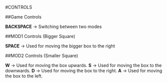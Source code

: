 

#CONTROLS

  ##Game Controls

   **BACKSPACE** -> Switching between two modes
   
  ##MOD1 Controls (Bigger Square)
   
   **SPACE** -> Used for moving the bigger box to the right
   
  ##MOD2 Controls (Smaller Square)
   
   **W** -> Used for moving the box upwards.
   **S** -> Used for moving the box to the downwards.
   **D** -> Used for moving the box to the right.
   **A** -> Used for moving the box to the left.
